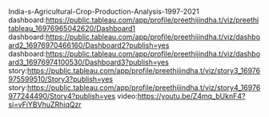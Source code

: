 India-s-Agricultural-Crop-Production-Analysis-1997-2021
dashboard:https://public.tableau.com/app/profile/preethijindha.t/viz/preethitableau_16976965042620/Dashboard1
dashboard:https://public.tableau.com/app/profile/preethijindha.t/viz/dashboard2_16976970466160/Dashboard2?publish=yes
dashboard:https://public.tableau.com/app/profile/preethijindha.t/viz/dashboard3_16976974100530/Dashboard3?publish=yes
story:https://public.tableau.com/app/profile/preethijindha.t/viz/story3_16976975599510/Story3?publish=yes
story:https://public.tableau.com/app/profile/preethijindha.t/viz/story4_16976977244490/Story4?publish=yes
video:https://youtu.be/Z4mq_bUknF4?si=vFiYBVhuZRhiqQzr
